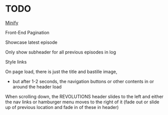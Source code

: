 # TODO

[Minify](https://www.npmjs.com/package/minify)

Front-End Pagination

Showcase latest episode

Only show subheader for all previous episodes in log

Style links

On page load, there is just the title and bastille image,
  - but after 1-2 seconds, the navigation buttons or other contents in or around the header load

When scrolling down, the REVOLUTIONS header slides to the left and either the nav links or hamburger menu moves to the right of it (fade out or slide up of previous location and fade in of these in header)